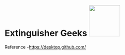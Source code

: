 # Extinguisher Geeks  <img src="https://www.hrlcomp.com/wp-content/uploads/2018/08/Fire-Extinguisher-Training-1350x675.jpg" width="100">


Reference
  -https://desktop.github.com/
